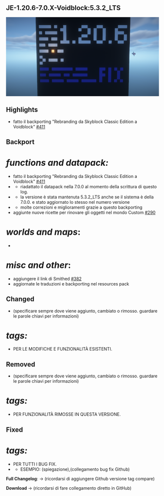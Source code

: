 ## JE-1.20.6-7.0.X-Voidblock:5.3.2_LTS

![Aggiornamento di Manutenzione](images/posts/LTS_latest.png)

## Highlights

- fatto il backporting "Rebranding da Skyblock Classic Edition a Voidblock" [#411](https://github.com/Loweredgames/Voidblock/pull/411)

## Backport

# _functions and datapack:_

- fatto il backporting "Rebranding da Skyblock Classic Edition a Voidblock" [#411](https://github.com/Loweredgames/Voidblock/pull/411)
- - riadattato il datapack nella 7.0.0 al momento della scrittura di questo log. 
- - la versione è stata mantenuta 5.3.2_LTS anche se il sistema è della 7.0.0. e stato aggiornato lo stesso nel numero versione
- - molte correzioni e miglioramenti grazie a questo backporting
- aggiunte nuove ricette per rinovare gli oggetti nel mondo Custom [#290](https://github.com/Loweredgames/Voidblock/pull/290)

# _worlds and maps_:

- 

# _misc and other_:
- aggiungere il link di Smithed [#382](https://github.com/Loweredgames/Voidblock/issues/382)
- aggiornate le traduzioni e backporting nel resources pack

## Changed

- (specificare sempre dove viene aggiunto, cambiato o rimosso. guardare le parole chiavi per informazioni)
# _tags:_

- PER LE MODIFICHE E FUNZIONALITÀ ESISTENTI.

## Removed

- (specificare sempre dove viene aggiunto, cambiato o rimosso. guardare le parole chiavi per informazioni)
# _tags:_

- PER FUNZIONALITÀ RIMOSSE IN QUESTA VERSIONE.

## Fixed

# _tags:_

- PER TUTTI I BUG FIX.
- - ESEMPIO: (spiegazione),(collegamento bug fix Github)

**Full Changelog**: -> (ricordarsi di aggiungere Github versione tag compare)

**Download** -> (ricordarsi di fare collegamento diretto in GitHub)